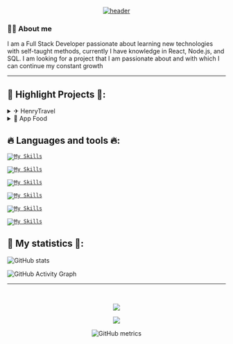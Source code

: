 <div align="center">
<a href='https://github.com/bamioezequiel/'>
 
 ![header](https://capsule-render.vercel.app/api?type=Waving&color=transparent&fontColor=30BD26&height=300&section=header&text=Bamio%20Ezequiel&fontSize=90)

 </a>
 
</div>
<h3>🙋‍♂️ About me</h3>

<p>I am a Full Stack Developer passionate about learning new technologies with self-taught methods, currently I have knowledge in React, Node.js, and SQL.
I am looking for a project that I am passionate about and with which I can continue my constant growth</p>



<!-- <img src="https://github.com/rajput2107/rajput2107/blob/master/Assets/Hi.gif" width="40px">  -->

<!--✨ I am a programming student 👨‍💻. I am currently studying at the UTN FRA <br>-->
<!--(University Technician in programming) and as a self-taught taking online courses.-->

<!-- <img align="right" height="220" width="300" src="https://media.giphy.com/media/V47JMIkNjdU94n9Mjk/giphy.gif" /> </a> -->

<hr>

## 📌 Highlight Projects 📌:

<details>
    <summary>✈ HenryTravel</summary>
    <table>
        <th><center>-</center></th>
        <tr>
             <td align="center">
               <!-- HenryTravel -->
                <a href="https://github.com/caidevOficial/Front_TaiWeb/">
                    <img align="center" src="https://github-readme-stats-caidevposeidon.vercel.app/api/pin/?username=bamioezequiel&repo=proyecto-final-henry&show_icons=true&line_height=27&title_color=6aa6f8&text_color=8a919a&icon_color=6aa6f8&bg_color=0e1116" alt="PI-Food-main" height="115em" width="400em" />
                </a>
            </td>
        </tr>
        <tr>
             <td align="center">
              <img src='https://imgur.com/lsN2jlj.jpg' height="250em" width="420em"/>
              <img src='https://imgur.com/RtuJUag.jpg' height="250em" width="420em"/>
              <img src='https://imgur.com/Hy96Iz5.jpg' height="250em" width="420em"/>
              <img src='https://imgur.com/5D9IXAh.jpg' height="250em" width="420em"/>
              <img src='https://imgur.com/LnqNA7c.jpg' height="250em" width="420em"/>
              <img src='https://imgur.com/W0iZr3X.jpg' height="250em" width="420em"/>
            </td>
        </tr>
    </table>
</details>

<details>
    <summary>🥦 App Food</summary>
    <table>
        <th><center>-</center></th>
        <tr>
             <td align="center">
               <!-- App Food -->
               <a href="https://github.com/caidevOficial/Front_TaiWeb/">
                   <img align="center" src="https://github-readme-stats-caidevposeidon.vercel.app/api/pin/?username=bamioezequiel&repo=PI-Food-main&show_icons=true&line_height=27&title_color=6aa6f8&text_color=8a919a&icon_color=6aa6f8&bg_color=0e1116" alt="PI-Food-main" height="115em" width="400em" />
               </a>
            </td>
        </tr>
        <tr>
             <td align="center">
                <img src='https://imgur.com/b97Esb7.jpg' height="250em" width="420em"/>
                <img src='https://imgur.com/nBUml6p.jpg' height="250em" width="420em"/>
                <img src='https://imgur.com/rD0U8Gz.jpg' height="250em" width="420em"/>
            </td>
        </tr>
    </table>
</details>
  
## 🔥 Languages and tools 🔥:

  <code>[![My Skills](https://skillicons.dev/icons?i=cs)](https://github.com/bamioezequiel/)</code>
  
  <code>[![My Skills](https://skillicons.dev/icons?i=c)](https://github.com/bamioezequiel/)</code>
  
  <code>[![My Skills](https://skillicons.dev/icons?i=react,redux,js,html,css,webpack,bootstrap)](https://github.com/bamioezequiel/)</code>
  
  <code>[![My Skills](https://skillicons.dev/icons?i=nodejs,express,postgres)](https://github.com/bamioezequiel/)</code>
  
  <code>[![My Skills](https://skillicons.dev/icons?i=typescript,firebase)](https://github.com/bamioezequiel/)</code>
  
  <code>[![My Skills](https://skillicons.dev/icons?i=visualstudio,vscode,eclipse,github,git,heroku)](https://github.com/bamioezequiel/)</code>
  
## 📌 My statistics 📌:
  
  
![GitHub stats](https://github-readme-stats.vercel.app/api?username=bamioezequiel&show_icons=true)  

![GitHub Activity Graph](https://activity-graph.herokuapp.com/graph?username=bamioezequiel)  

<hr>
  
<br>
  
<div align="center">
<p ><img src="https://profile-counter.glitch.me/{EzequielBamio}/count.svg" /></p> 

![](https://github-profile-summary-cards.vercel.app/api/cards/profile-details?username=EzequielBamio&theme=github_dark)
  
 
![GitHub metrics](https://metrics.lecoq.io/bamioezequiel)  
 
</div>


